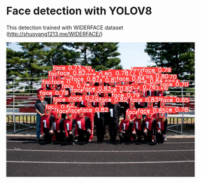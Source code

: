 # Face detection with YOLOV8

This detection trained with WIDERFACE dataset (http://shuoyang1213.me/WIDERFACE/)

<img src='runs/detect/predict16/image0.jpg' >
